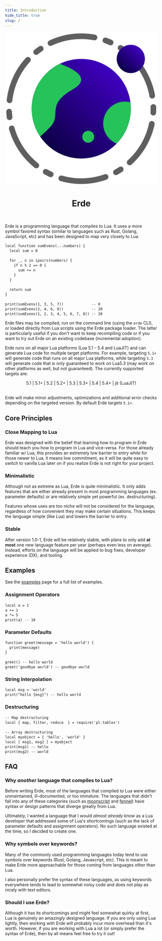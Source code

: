 ```yaml
---
title: Introduction
hide_title: true
slug: /
---
```


<center>

![Erde Logo](../../static/logo.svg)

# Erde

</center>

<br />

Erde is a programming language that compiles to Lua. It uses a more symbol
favored syntax (similar to languages such as Rust, Golang, JavaScript, etc) and
has been designed to map very closely to Lua.

```erde
local function sumEvens(...numbers) {
  local sum = 0

  for _, n in ipairs(numbers) {
    if n % 2 == 0 {
      sum += n
    }
  }

  return sum
}

print(sumEvens(1, 3, 5, 7))             -- 0
print(sumEvens(2, 4, 6, 8))             -- 20
print(sumEvens(1, 2, 3, 4, 5, 6, 7, 8)) -- 20
```

Erde files may be compiled, run on the command line (using the `erde` CLI), or
loaded directly from Lua scripts using the Erde package loader. The latter is
particularly useful if you don't want to keep recompiling code or if you want
to try out Erde on an existing codebase (incremental adoption).

Erde runs on all major Lua platforms (Lua 5.1 - 5.4 and LuaJIT) and can generate
Lua code for multiple target platforms. For example, targeting `5.1+` will
generate code that runs on all major Lua platforms, while targeting `5.3` will
generate code that is only guaranteed to work on Lua5.3 (may work on other
platforms as well, but not guaranteed). The currently supported targets are:

<center>
5.1 | 5.1+ | 5.2 |  5.2+ |  5.3 |  5.3+ |  5.4 |  5.4+ |  jit (LuaJIT)
</center>
<br />

Erde will make minor adjustments, optimizations and additional error checks
depending on the targeted version. By default Erde targets `5.1+`.

## Core Principles

### Close Mapping to Lua

Erde was designed with the belief that learning how to program in Erde should
teach you how to program in Lua and vice-versa. For those already familiar w/
Lua, this provides an extremely low barrier to entry while for those newer to
Lua, it means low commitment, as it will be quite easy to switch to vanilla Lua
later on if you realize Erde is not right for your project.

### Minimalistic

Although not as extreme as Lua, Erde is quite minimalistic. It only adds
features that are either already present in most programming languages
(ex. parameter defaults) or are relatively simple yet powerful (ex. destructuring).

Features whose uses are too niche will not be considered for the language,
regardless of how convenient they may make certain situations. This keeps the
language simple (like Lua) and lowers the barrier to entry.

### Stable

After version 1.0-1, Erde will be relatively stable, with plans to only add
**at most** one new language feature per year (perhaps even less on average).
Instead, efforts on the language will be applied to bug fixes, developer
experience (DX), and tooling.

## Examples

See the [examples](/examples) page for a full list of examples.

### Assignment Operators

```erde
local a = 1
a += 1
a *= 5
print(a) -- 10
```

### Parameter Defaults

```erde
function greet(message = 'hello world') {
  print(message)
}

greet() -- hello world
greet('goodbye world') -- goodbye world
```

### String Interpolation

```erde
local msg = 'world'
print("hello {msg}") -- hello world
```

### Destructuring

```erde
-- Map destructuring
local { map, filter, reduce  } = require('pl.tablex')

-- Array destructuring
local myobject = { 'hello', 'world' }
local [ msg1, msg2 ] = myobject
print(msg1) -- hello
print(msg2) -- world
```

## FAQ

### Why _another_ language that compiles to Lua?

Before writing Erde, most of the languages that compiled to Lua were either
unmaintained, ill-documented, or too immature. The languages that didn't fall
into any of these categories (such as [moonscript](https://moonscript.org)
and [fennel](https://fennel-lang.org)) have syntax or design patterns that
diverge greatly from Lua.

Ultimately, I wanted a language that I would _almost already know_ as a Lua
developer that addressed some of Lua's shortcomings (such as the lack of
parameter defaults and assignment operators). No such language existed at the
time, so I decided to create one.

### Why symbols over keywords?

Many of the commonly used programming languages today tend to use symbols over
keywords (Rust, Golang, Javascript, etc). This is meant to make Erde more
approachable for those coming from languages other than Lua.

I also personally prefer the syntax of these languages, as using keywords
everywhere tends to lead to somewhat noisy code and does not play as nicely with
text editors.

### Should I use Erde?

Although it has its shortcomings and might feel somewhat quirky at first, Lua is
genuinely an amazingly designed language. If you are only using Lua lightly,
then working with Erde will probably incur more overhead than it's worth.
However, if you are working with Lua a lot (or simply prefer the syntax of Erde),
then by all means feel free to try it out!
